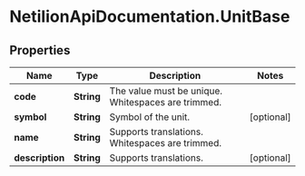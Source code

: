 # NetilionApiDocumentation.UnitBase

## Properties
Name | Type | Description | Notes
------------ | ------------- | ------------- | -------------
**code** | **String** | The value must be unique. Whitespaces are trimmed. | 
**symbol** | **String** | Symbol of the unit. | [optional] 
**name** | **String** | Supports translations. Whitespaces are trimmed. | 
**description** | **String** | Supports translations. | [optional] 
